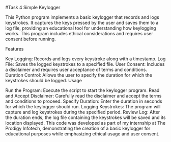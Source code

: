 #Task 4 Simple Keylogger

This Python program implements a basic keylogger that records and logs keystrokes. It captures the keys pressed by the user and saves them to a log file, providing an educational tool for understanding how keylogging works. This program includes ethical considerations and requires user consent before running.

Features

Key Logging: Records and logs every keystroke along with a timestamp.
Log File: Saves the logged keystrokes to a specified file.
User Consent: Includes a disclaimer and requires user acceptance of terms and conditions.
Duration Control: Allows the user to specify the duration for which the keystrokes should be logged.
Usage

Run the Program: Execute the script to start the keylogger program.
Read and Accept Disclaimer: Carefully read the disclaimer and accept the terms and conditions to proceed.
Specify Duration: Enter the duration in seconds for which the keylogger should run.
Logging Keystrokes: The program will capture and log keystrokes during the specified period.
Review Log: After the duration ends, the log file containing the keystrokes will be saved and its location displayed.
This code was developed as part of my internship at The Prodigy Infotech, demonstrating the creation of a basic keylogger for educational purposes while emphasizing ethical usage and user consent.
